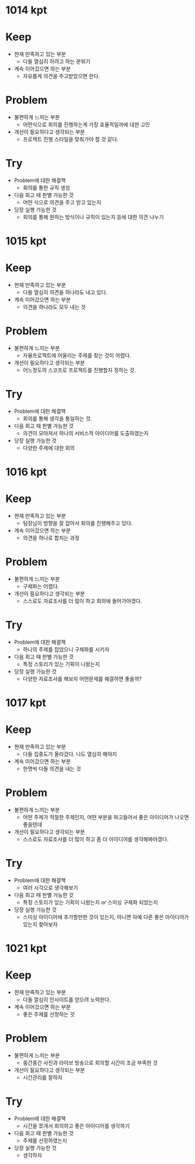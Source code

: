 # 1014 kpt
# Keep
- 현재 만족하고 있는 부분
  - 다들 열심히 하려고 하는 분위기
- 계속 이어갔으면 하는 부분
  - 자유롭게 의견을 주고받았으면 한다.
# Problem
- 불편하게 느끼는 부분
  - 어떤식으로 회의를 진행하는게 가장 효율적일까에 대한 고민
- 개선이 필요하다고 생각되는 부분
  - 프로젝트 진행 스타일을 맞춰가야 할 것 같다.
# Try
- Problem에 대한 해결책
  - 회의를 통한 규칙 생성
- 다음 회고 때 판별 가능한 것
  - 어떤 식으로 의견을 주고 받고 있는지
- 당장 실행 가능한 것
  - 회의를 통해 원하는 방식이나 규칙이 있는지 등에 대한 의견 나누기

# 1015 kpt
# Keep
- 현재 만족하고 있는 부분
  - 다들 열심히 의견을 하나라도 내고 있다. 
- 계속 이어갔으면 하는 부분
  - 의견을 하나라도 모두 내는 것
# Problem
- 불편하게 느끼는 부분
  - 자율프로젝트에 어울리는 주제를 찾는 것이 어렵다. 
- 개선이 필요하다고 생각되는 부분
  - 어느정도의 스코프로 프로젝트를 진행할지 정하는 것.
# Try
- Problem에 대한 해결책
  - 회의를 통해 생각을 통일하는 것.
- 다음 회고 때 판별 가능한 것
  - 의견이 모아져서 하나의 서비스적 아이디어를 도출하였는지
- 당장 실행 가능한 것
  - 다양한 주제에 대한 회의

# 1016 kpt
# Keep
- 현재 만족하고 있는 부분
  - 팀장님이 방향을 잘 잡아서 회의를 진행해주고 있다.
- 계속 이어갔으면 하는 부분
  - 의견을 하나로 합치는 과정
# Problem
- 불편하게 느끼는 부분
  - 구체화는 어렵다.
- 개선이 필요하다고 생각되는 부분
  - 스스로도 자료조사를 더 많이 하고 회의에 들어가야겠다. 
# Try
- Problem에 대한 해결책
  - 하나의 주제를 잡았으니 구체화를 시키자
- 다음 회고 때 판별 가능한 것
  - 특정 스토리가 있는 기획이 나왔는지
- 당장 실행 가능한 것
  - 다양한 자료조사를 해보자 어떤문제를 해결하면 좋을까?

# 1017 kpt
# Keep
- 현재 만족하고 있는 부분
  - 다들 집중도가 올라갔다. 나도 열심히 해야지
- 계속 이어갔으면 하는 부분
  - 한명씩 다들 의견을 내는 것
# Problem
- 불편하게 느끼는 부분
  - 어떤 주제가 적절한 주제인지, 어떤 부분을 파고들어서 좋은 아이디어가 나오면 좋을텐데
- 개선이 필요하다고 생각되는 부분
  - 스스로도 자료조사를 더 많이 하고 좀 더 아이디어를 생각해봐야겠다.
# Try
- Problem에 대한 해결책
  - 여러 시각으로 생각해보기
- 다음 회고 때 판별 가능한 것
  - 특정 스토리가 있는 기획이 나왔는지 or 스미싱 구체화 되었는지
- 당장 실행 가능한 것
  - 스미싱 아이디어에 추가할만한 것이 있는지, 아니면 아예 다른 좋은 아이디어가 있는지 찾아보자

# 1021 kpt
# Keep
- 현재 만족하고 있는 부분
  - 다들 열심히 인사이트를 얻으려 노력한다. 
- 계속 이어갔으면 하는 부분
  - 좋은 주제를 선정하는 것
# Problem
- 불편하게 느끼는 부분
  - 중간중간 사진과 라이브 방송으로 회의할 시간이 조금 부족한 것
- 개선이 필요하다고 생각되는 부분
  - 시간관리를 잘하자
# Try
- Problem에 대한 해결책
  - 시간을 쪼개서 회의하고 좋은 아이디어를 생각하기
- 다음 회고 때 판별 가능한 것
  - 주제를 선정하였는지
- 당장 실행 가능한 것
  - 생각하자